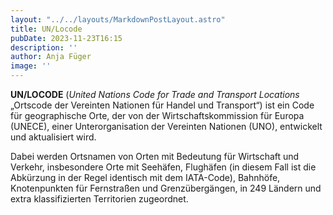 ```yaml
---
layout: "../../layouts/MarkdownPostLayout.astro"
title: UN/Locode
pubDate: 2023-11-23T16:15
description: ''
author: Anja Füger
image: ''
---
```


**UN/LOCODE** (*United Nations Code for Trade and Transport Locations* „Ortscode der Vereinten Nationen für Handel und Transport“) ist ein Code für geographische Orte, der von der Wirtschaftskommission für Europa (UNECE), einer Unterorganisation der Vereinten Nationen (UNO), entwickelt und aktualisiert wird.

Dabei werden Ortsnamen von Orten mit Bedeutung für Wirtschaft und Verkehr, insbesondere Orte mit Seehäfen, Flughäfen (in diesem Fall ist die Abkürzung in der Regel identisch mit dem IATA-Code), Bahnhöfe, Knotenpunkten für Fernstraßen und Grenzübergängen, in 249 Ländern und extra klassifizierten Territorien zugeordnet.